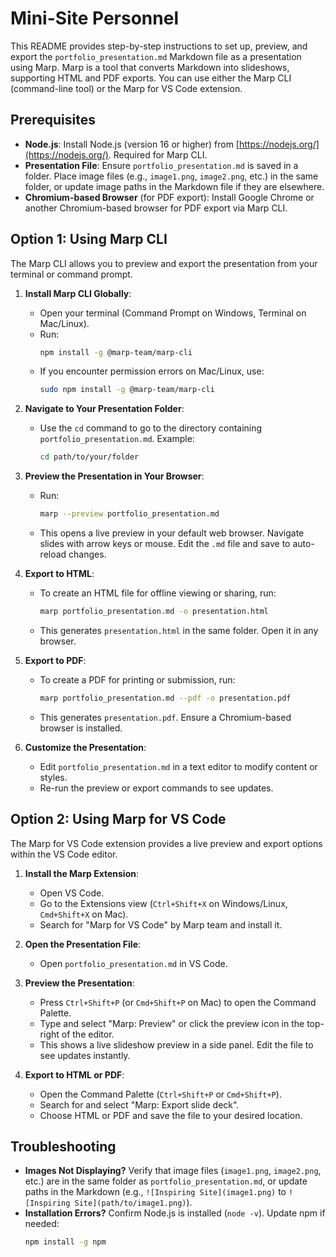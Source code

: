# Mini-Site Personnel

This README provides step-by-step instructions to set up, preview, and export the `portfolio_presentation.md` Markdown file as a presentation using Marp. Marp is a tool that converts Markdown into slideshows, supporting HTML and PDF exports. You can use either the Marp CLI (command-line tool) or the Marp for VS Code extension.

## Prerequisites
- **Node.js**: Install Node.js (version 16 or higher) from [https://nodejs.org/](https://nodejs.org/). Required for Marp CLI.
- **Presentation File**: Ensure `portfolio_presentation.md` is saved in a folder. Place image files (e.g., `image1.png`, `image2.png`, etc.) in the same folder, or update image paths in the Markdown file if they are elsewhere.
- **Chromium-based Browser** (for PDF export): Install Google Chrome or another Chromium-based browser for PDF export via Marp CLI.

## Option 1: Using Marp CLI
The Marp CLI allows you to preview and export the presentation from your terminal or command prompt.

1. **Install Marp CLI Globally**:
   - Open your terminal (Command Prompt on Windows, Terminal on Mac/Linux).
   - Run:
     ```bash
     npm install -g @marp-team/marp-cli
     ```
   - If you encounter permission errors on Mac/Linux, use:
     ```bash
     sudo npm install -g @marp-team/marp-cli
     ```

2. **Navigate to Your Presentation Folder**:
   - Use the `cd` command to go to the directory containing `portfolio_presentation.md`. Example:
     ```bash
     cd path/to/your/folder
     ```

3. **Preview the Presentation in Your Browser**:
   - Run:
     ```bash
     marp --preview portfolio_presentation.md
     ```
   - This opens a live preview in your default web browser. Navigate slides with arrow keys or mouse. Edit the `.md` file and save to auto-reload changes.

4. **Export to HTML**:
   - To create an HTML file for offline viewing or sharing, run:
     ```bash
     marp portfolio_presentation.md -o presentation.html
     ```
   - This generates `presentation.html` in the same folder. Open it in any browser.

5. **Export to PDF**:
   - To create a PDF for printing or submission, run:
     ```bash
     marp portfolio_presentation.md --pdf -o presentation.pdf
     ```
   - This generates `presentation.pdf`. Ensure a Chromium-based browser is installed.

6. **Customize the Presentation**:
   - Edit `portfolio_presentation.md` in a text editor to modify content or styles.
   - Re-run the preview or export commands to see updates.

## Option 2: Using Marp for VS Code
The Marp for VS Code extension provides a live preview and export options within the VS Code editor.

1. **Install the Marp Extension**:
   - Open VS Code.
   - Go to the Extensions view (`Ctrl+Shift+X` on Windows/Linux, `Cmd+Shift+X` on Mac).
   - Search for "Marp for VS Code" by Marp team and install it.

2. **Open the Presentation File**:
   - Open `portfolio_presentation.md` in VS Code.

3. **Preview the Presentation**:
   - Press `Ctrl+Shift+P` (or `Cmd+Shift+P` on Mac) to open the Command Palette.
   - Type and select "Marp: Preview" or click the preview icon in the top-right of the editor.
   - This shows a live slideshow preview in a side panel. Edit the file to see updates instantly.

4. **Export to HTML or PDF**:
   - Open the Command Palette (`Ctrl+Shift+P` or `Cmd+Shift+P`).
   - Search for and select "Marp: Export slide deck".
   - Choose HTML or PDF and save the file to your desired location.

## Troubleshooting
- **Images Not Displaying?** Verify that image files (`image1.png`, `image2.png`, etc.) are in the same folder as `portfolio_presentation.md`, or update paths in the Markdown (e.g., `![Inspiring Site](image1.png)` to `![Inspiring Site](path/to/image1.png)`).
- **Installation Errors?** Confirm Node.js is installed (`node -v`). Update npm if needed:
  ```bash
  npm install -g npm
